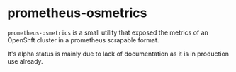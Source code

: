 # prometheus-osmetrics

`prometheus-osmetrics` is a small utility that exposed the metrics of an OpenShft cluster
in a prometheus scrapable format.

It's alpha status is mainly due to lack of documentation as it is in production use already.
